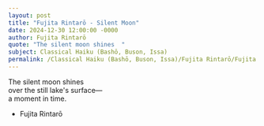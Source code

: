 ```yaml
---
layout: post
title: "Fujita Rintarō - Silent Moon"
date: 2024-12-30 12:00:00 -0000
author: Fujita Rintarō
quote: "The silent moon shines  "
subject: Classical Haiku (Bashō, Buson, Issa)
permalink: /Classical Haiku (Bashō, Buson, Issa)/Fujita Rintarō/Fujita Rintarō - Silent Moon
---
```


The silent moon shines  
over the still lake's surface—  
a moment in time.

- Fujita Rintarō
